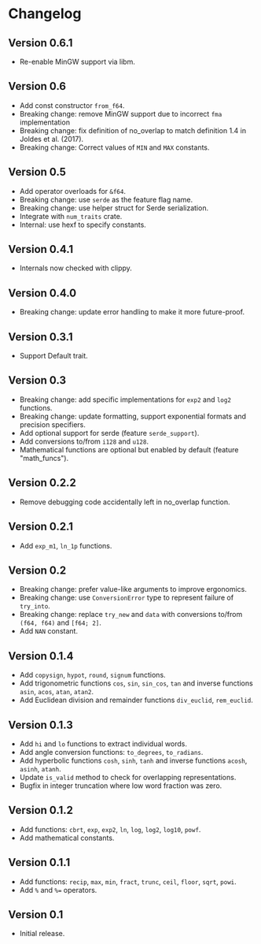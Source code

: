 # Changelog

## Version 0.6.1

* Re-enable MinGW support via libm.

## Version 0.6

* Add const constructor `from_f64`.
* Breaking change: remove MinGW support due to incorrect `fma` implementation
* Breaking change: fix definition of no_overlap to match definition 1.4 in
  Joldes et al. (2017).
* Breaking change: Correct values of `MIN` and `MAX` constants.

## Version 0.5

* Add operator overloads for `&f64`.
* Breaking change: use `serde` as the feature flag name.
* Breaking change: use helper struct for Serde serialization.
* Integrate with `num_traits` crate.
* Internal: use hexf to specify constants.

## Version 0.4.1

* Internals now checked with clippy.

## Version 0.4.0

* Breaking change: update error handling to make it more future-proof.

## Version 0.3.1

* Support Default trait.

## Version 0.3

* Breaking change: add specific implementations for `exp2` and `log2`
  functions.
* Breaking change: update formatting, support exponential formats and
  precision specifiers.
* Add optional support for serde (feature `serde_support`).
* Add conversions to/from `i128` and `u128`.
* Mathematical functions are optional but enabled by default (feature
  "math_funcs").

## Version 0.2.2

* Remove debugging code accidentally left in no_overlap function.

## Version 0.2.1

* Add `exp_m1`, `ln_1p` functions.

## Version 0.2

* Breaking change: prefer value-like arguments to improve ergonomics.
* Breaking change: use `ConversionError` type to represent failure of
  `try_into`.
* Breaking change: replace `try_new` and `data` with conversions to/from
  `(f64, f64)` and `[f64; 2]`.
* Add `NAN` constant.

## Version 0.1.4

* Add `copysign`, `hypot`, `round`, `signum` functions.
* Add trigonometric functions `cos`, `sin`, `sin_cos`, `tan` and inverse
  functions `asin`, `acos`, `atan`, `atan2`.
* Add Euclidean division and remainder functions `div_euclid`, `rem_euclid`.

## Version 0.1.3

* Add `hi` and `lo` functions to extract individual words.
* Add angle conversion functions: `to_degrees`, `to_radians`.
* Add hyperbolic functions `cosh`, `sinh`, `tanh` and inverse functions
  `acosh`, `asinh`, `atanh`.
* Update `is_valid` method to check for overlapping representations.
* Bugfix in integer truncation where low word fraction was zero.

## Version 0.1.2

* Add functions: `cbrt`, `exp`, `exp2`, `ln`, `log`, `log2`, `log10`, `powf`.
* Add mathematical constants.

## Version 0.1.1

* Add functions: `recip`, `max`, `min`, `fract`, `trunc`, `ceil`, `floor`,
  `sqrt`, `powi`.
* Add `%` and `%=` operators.

## Version 0.1

* Initial release.
